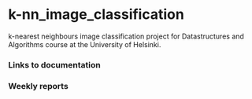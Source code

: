 # k-nn_image_classification
k-nearest neighbours image classification project for Datastructures and Algorithms course at the University of Helsinki.

### Links to documentation




### Weekly reports
